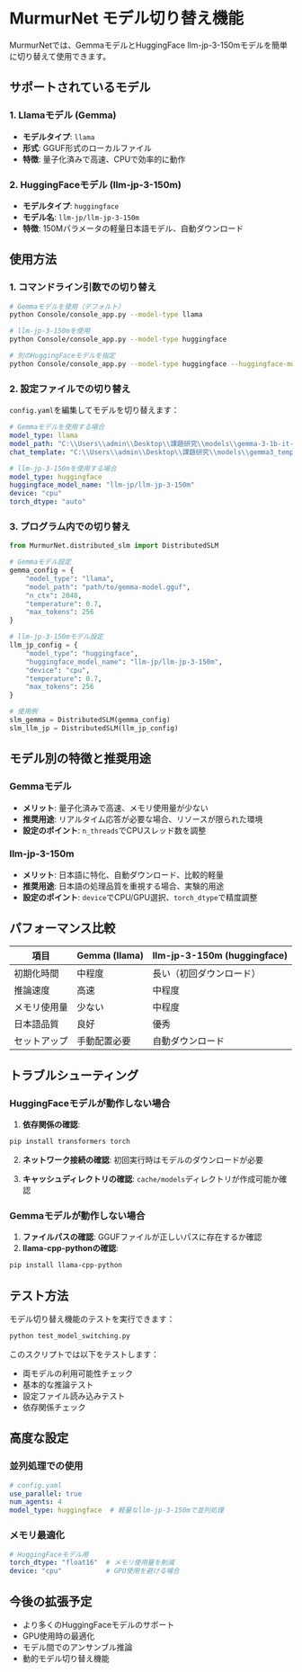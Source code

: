 # MurmurNet モデル切り替え機能

MurmurNetでは、GemmaモデルとHuggingFace llm-jp-3-150mモデルを簡単に切り替えて使用できます。

## サポートされているモデル

### 1. Llamaモデル (Gemma)
- **モデルタイプ**: `llama`
- **形式**: GGUF形式のローカルファイル
- **特徴**: 量子化済みで高速、CPUで効率的に動作

### 2. HuggingFaceモデル (llm-jp-3-150m)
- **モデルタイプ**: `huggingface`
- **モデル名**: `llm-jp/llm-jp-3-150m`
- **特徴**: 150Mパラメータの軽量日本語モデル、自動ダウンロード

## 使用方法

### 1. コマンドライン引数での切り替え

```bash
# Gemmaモデルを使用（デフォルト）
python Console/console_app.py --model-type llama

# llm-jp-3-150mを使用
python Console/console_app.py --model-type huggingface

# 別のHuggingFaceモデルを指定
python Console/console_app.py --model-type huggingface --huggingface-model "rinna/japanese-gpt2-medium"
```

### 2. 設定ファイルでの切り替え

`config.yaml`を編集してモデルを切り替えます：

```yaml
# Gemmaモデルを使用する場合
model_type: llama
model_path: "C:\\Users\\admin\\Desktop\\課題研究\\models\\gemma-3-1b-it-q4_0.gguf"
chat_template: "C:\\Users\\admin\\Desktop\\課題研究\\models\\gemma3_template.txt"

# llm-jp-3-150mを使用する場合
model_type: huggingface
huggingface_model_name: "llm-jp/llm-jp-3-150m"
device: "cpu"
torch_dtype: "auto"
```

### 3. プログラム内での切り替え

```python
from MurmurNet.distributed_slm import DistributedSLM

# Gemmaモデル設定
gemma_config = {
    "model_type": "llama",
    "model_path": "path/to/gemma-model.gguf",
    "n_ctx": 2048,
    "temperature": 0.7,
    "max_tokens": 256
}

# llm-jp-3-150mモデル設定
llm_jp_config = {
    "model_type": "huggingface",
    "huggingface_model_name": "llm-jp/llm-jp-3-150m",
    "device": "cpu",
    "temperature": 0.7,
    "max_tokens": 256
}

# 使用例
slm_gemma = DistributedSLM(gemma_config)
slm_llm_jp = DistributedSLM(llm_jp_config)
```

## モデル別の特徴と推奨用途

### Gemmaモデル
- **メリット**: 量子化済みで高速、メモリ使用量が少ない
- **推奨用途**: リアルタイム応答が必要な場合、リソースが限られた環境
- **設定のポイント**: `n_threads`でCPUスレッド数を調整

### llm-jp-3-150m
- **メリット**: 日本語に特化、自動ダウンロード、比較的軽量
- **推奨用途**: 日本語の処理品質を重視する場合、実験的用途
- **設定のポイント**: `device`でCPU/GPU選択、`torch_dtype`で精度調整

## パフォーマンス比較

| 項目 | Gemma (llama) | llm-jp-3-150m (huggingface) |
|------|---------------|------------------------------|
| 初期化時間 | 中程度 | 長い（初回ダウンロード） |
| 推論速度 | 高速 | 中程度 |
| メモリ使用量 | 少ない | 中程度 |
| 日本語品質 | 良好 | 優秀 |
| セットアップ | 手動配置必要 | 自動ダウンロード |

## トラブルシューティング

### HuggingFaceモデルが動作しない場合

1. **依存関係の確認**:
```bash
pip install transformers torch
```

2. **ネットワーク接続の確認**: 初回実行時はモデルのダウンロードが必要

3. **キャッシュディレクトリの確認**: `cache/models`ディレクトリが作成可能か確認

### Gemmaモデルが動作しない場合

1. **ファイルパスの確認**: GGUFファイルが正しいパスに存在するか確認
2. **llama-cpp-pythonの確認**:
```bash
pip install llama-cpp-python
```

## テスト方法

モデル切り替え機能のテストを実行できます：

```bash
python test_model_switching.py
```

このスクリプトでは以下をテストします：
- 両モデルの利用可能性チェック
- 基本的な推論テスト
- 設定ファイル読み込みテスト
- 依存関係チェック

## 高度な設定

### 並列処理での使用

```yaml
# config.yaml
use_parallel: true
num_agents: 4
model_type: huggingface  # 軽量なllm-jp-3-150mで並列処理
```

### メモリ最適化

```yaml
# HuggingFaceモデル用
torch_dtype: "float16"  # メモリ使用量を削減
device: "cpu"           # GPU使用を避ける場合
```

## 今後の拡張予定

- より多くのHuggingFaceモデルのサポート
- GPU使用時の最適化
- モデル間でのアンサンブル推論
- 動的モデル切り替え機能
